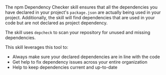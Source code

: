 The npm Dependency Checker skill ensures that all the dependencies you have
declared in your project's `package.json` are actually being used in your
project. Additionally, the skill will find dependencies that are used in your
code but are not declared as project dependency.

The skill uses `depcheck` to scan your repository for unused and missing
dependencies.

This skill leverages this tool to:

-   Always make sure your declared dependencies are in line with the code
-   Get help to fix dependency issues across your entire organization
-   Help to keep dependencies current and up-to-date
